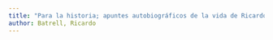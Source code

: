 ```yaml
---
title: "Para la historia; apuntes autobiográficos de la vida de Ricardo Batrell Oviedo."
author: Batrell, Ricardo
---
```

